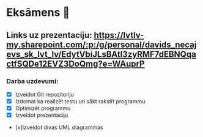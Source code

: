 # Eksāmens 🤯

## Links uz prezentaciju: https://lvtlv-my.sharepoint.com/:p:/g/personal/davids_necajevs_sk_lvt_lv/EdytVbiJLsBAtl3zyRMF7dEBNQqactfSQDe12EVZ3DoQmg?e=WAuprP

### Darba uzdevumi:
- [x] Izveidot Git repozitoriju
- [x] Izdomat ka reailzēt testu un sākt  rakstīt  programmu
- [x] Optimizēt programmu 
- [x] Izveidot prezentaciju
- [x]Izveidot divas UML diagrammas
  


